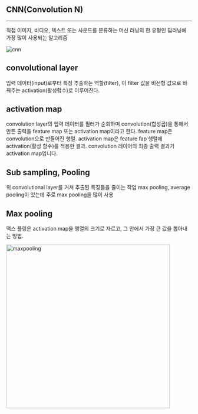 ## CNN(Convolution N)

<hr>

직접 이미지, 비디오, 텍스트 또는 사운드를 분류하는 머신 러닝의 한 유형인 딥러닝에 가장 많이 사용되는 알고리즘

![cnn](https://user-images.githubusercontent.com/50917797/86808799-2a087680-c0b6-11ea-9958-c735d5d3fbc9.jpg)



## convolutional layer 

입력 데이터(input)로부터 특징 추출하는 역할(filter), 이 filter 값을 비선형 값으로 바꿔주는 activation(활성함수)로 이루어진다.

## activation map

convolution layer의 입력 데이터를 필터가 순회하며 convolution(합성곱)을 통해서 만든 출력을 feature map 또는 activation map이라고 한다. feature map은 convolution으로 만들어진 행렬. activation map은 feature fap 행렬에 activation(활성 함수)를 적용한 결과. convolution 레이어의 최종 출력 결과가 activation map입니다.

## Sub sampling, Pooling

위 convolutional layer를 거쳐 추출된 특징들을 줄이는 작업 max pooling, average pooling이 있는데 주로 max pooling을 많이 사용

## Max pooling

맥스 풀링은 activation map을 행열의 크기로 자르고, 그 안에서 가장 큰 값을 뽑아내는 방법.

<img width="444" alt="maxpooling" src="https://user-images.githubusercontent.com/50917797/86808920-46a4ae80-c0b6-11ea-9975-7cf706c57ce2.png">



